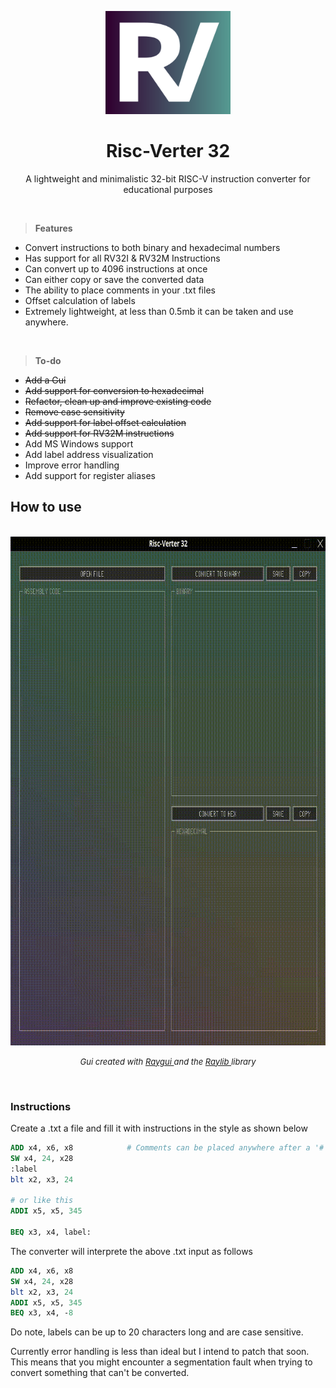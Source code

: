 <p align="center">
    <img src="Images/R-VERTER.png" alt="R-VERTER_LOGO" width="200" height="165">
</p>

<h1 align="center">Risc-Verter 32</h1>

<p align="center">
  A lightweight and minimalistic 32-bit RISC-V instruction converter for educational purposes
</p>

&nbsp; 

> **Features**
* Convert instructions to both binary and hexadecimal numbers
* Has support for all RV32I & RV32M Instructions
* Can convert up to 4096 instructions at once
* Can either copy or save the converted data
* The ability to place comments in your .txt files
* Offset calculation of labels
* Extremely lightweight, at less than 0.5mb it can be taken and use anywhere.

&nbsp; 

> **To-do**
* ~~Add a Gui~~
* ~~Add support for conversion to hexadecimal~~
* ~~Refactor, clean up and improve existing code~~
* ~~Remove case sensitivity~~
* ~~Add support for label offset calculation~~
* ~~Add support for RV32M instructions~~
* Add MS Windows support
* Add label address visualization
* Improve error handling
* Add support for register aliases 



## How to use

<p align="center">
  <br>
  <img src="Images/Preview.gif" alt="R-VERTER_LOGO" width="779" height="814">
  <p align = "center">
    <font size ="2">
      <em> Gui created with <a href="https://github.com/raysan5/raygui/tree/master" target = "_blank" rel="nofollow"> Raygui </a>  and the 
      <a href="https://github.com/raysan5/raylib" target = "_blank" rel="nofollow"> Raylib </a> library 
      </em>
    </font>
  </p>
  <br>
</p>

### Instructions

Create a .txt a file and fill it with instructions in the style as shown below

```MIPS
ADD x4, x6, x8            # Comments can be placed anywhere after a '#'
SW x4, 24, x28     
:label
blt x2, x3, 24

# or like this 
ADDI x5, x5, 345

BEQ x3, x4, label:
```

The converter will interprete the above .txt input as follows

```MIPS
ADD x4, x6, x8
SW x4, 24, x28
blt x2, x3, 24               
ADDI x5, x5, 345
BEQ x3, x4, -8
```

Do note, labels can be up to 20 characters long and are case sensitive. 

Currently error handling is less than ideal but I intend to patch that soon. This means that you might encounter a segmentation fault when trying to convert something that can't be converted.

